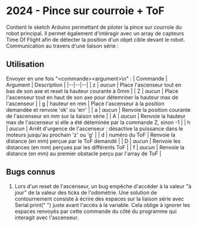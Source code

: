 # 2024 - Pince sur courroie + ToF
Contient le sketch Arduino permettant de piloter la pince sur courroie du robot principal. Il permet également 
d'intéragir avec un array de capteurs Time Of Flight afin de détecter la position d'un objet cible devant le robot.
Communication au travers d'une liaison série :

## Utilisation
Envoyer en une fois "\<commande>\<argument>\n" :
| Commande | Argument | Description |
|--|--|--|
| z | *aucun* | Place l'ascenseur tout en bas de son axe et reset la hauteur courante à 0mm |
| Z | *aucun* | Place l'ascenseur tout en haut de son axe pour détemriner la hauteur max de l'ascenseur |
| g | hauteur en mm | Place l'ascenseur à la position demandée et renvoie 'ok' ou 'err' |
| a | *aucun* | Renvoie la position courante de l'ascenseur en mm sur la liaison série |
| A | *aucun* | Renvoie la hauteur max de l'ascenseur si elle a été déteminée par la commande Z, sinon -1 |
| h | *aucun* | Arrêt d'urgence de l'ascenseur : désactive la puissance dans le moteurs jusqu'au prochain 'z' ou 'g' |
| d | numéro du ToF | Renvoie la distance (en mm) perçue par le ToF demandé |
| D | *aucun* | Renvoie les distances (en mm) perçues par les différents ToF |
| f | *aucun* | Renvoie la distance (en mm) au premier obstacle perçu par l'array de ToF |


## Bugs connus
1. Lors d'un reset de l'ascenseur, un bug empêche d'accéder à la valeur "à jour" de la valeur des ticks de l'odométrie. Une solution de contournement consiste à écrire des espaces sur la liaison série avec Serial.print(" ") juste avant l'accès à la variable. Cela oblige à ignorer les espaces renvoyés par cette commande du côté du programme qui interagit avec l'ascenseur.

